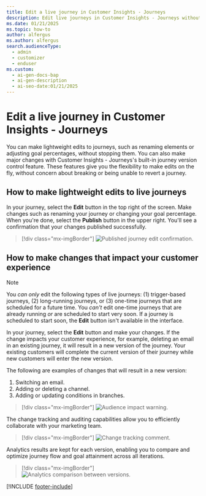 ```yaml
---
title: Edit a live journey in Customer Insights - Journeys
description: Edit live journeys in Customer Insights - Journeys without stopping them. Learn how to make lightweight edits and major changes with version control.
ms.date: 01/21/2025
ms.topic: how-to
author: alfergus
ms.author: alfergus
search.audienceType:
  - admin
  - customizer
  - enduser
ms.custom:
  - ai-gen-docs-bap
  - ai-gen-description
  - ai-seo-date:01/21/2025
---
```


# Edit a live journey in Customer Insights - Journeys

You can make lightweight edits to journeys, such as renaming elements or adjusting goal percentages, without stopping them. You can also make major changes with Customer Insights - Journeys's built-in journey version control feature. These features give you the flexibility to make edits on the fly, without concern about breaking or being unable to revert a journey.

## How to make lightweight edits to live journeys

In your journey, select the **Edit** button in the top right of the screen. Make changes such as renaming your journey or changing your goal percentage. When you're done, select the **Publish** button in the upper right. You'll see a confirmation that your changes published successfully.

> [!div class="mx-imgBorder"]
> ![Published journey edit confirmation.](media/real-time-marketing-journey-edit-published.png "Published journey edit confirmation")

## How to make changes that impact your customer experience

> [!NOTE]
> You *can only* edit the following types of live journeys: (1) trigger-based journeys, (2) long-running journeys, or (3) one-time journeys that are scheduled for a future time. You *can't* edit one-time journeys that are already running *or* are scheduled to start very soon. If a journey is scheduled to start soon, the **Edit** button isn't available in the interface.

In your journey, select the **Edit** button and make your changes. If the change impacts your customer experience, for example, deleting an email in an existing journey, it will result in a new version of the journey. Your existing customers will complete the current version of their journey while new customers will enter the new version.

The following are examples of changes that will result in a new version:

1. Switching an email.
1. Adding or deleting a channel.
1. Adding or updating conditions in branches.

> [!div class="mx-imgBorder"]
> ![Audience impact warning.](media/real-time-marketing-journey-edit-impact-warning.png "Audience impact warning")

The change tracking and auditing capabilities allow you to efficiently collaborate with your marketing team.

> [!div class="mx-imgBorder"]
> ![Change tracking comment.](media/real-time-marketing-journey-edit-audit.png "Change tracking comment")

Analytics results are kept for each version, enabling you to compare and optimize journey flow and goal attainment across all iterations.

> [!div class="mx-imgBorder"]
> ![Analytics comparison between versions.](media/real-time-marketing-journey-edit-analytics.png "Analytics comparison between versions")

[!INCLUDE [footer-include](./includes/footer-banner.md)]
